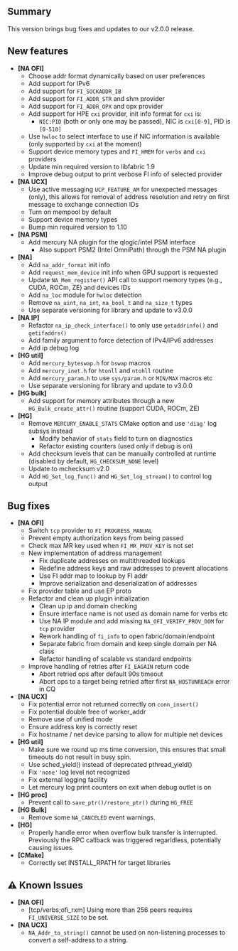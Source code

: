 ## Summary

This version brings bug fixes and updates to our v2.0.0 release.

## New features

- __[NA OFI]__
    - Choose addr format dynamically based on user preferences
    - Add support for IPv6
    - Add support for `FI_SOCKADDR_IB`
    - Add support for `FI_ADDR_STR` and shm provider
    - Add support for `FI_ADDR_OPX` and opx provider
    - Add support for HPE `cxi` provider,
      init info format for `cxi` is:
        - `NIC:PID` (both or only one may be passed), NIC is `cxi[0-9]`, PID is `[0-510]`
    - Use `hwloc` to select interface to use if NIC information is available
      (only supported by `cxi` at the moment)
    - Support device memory types and `FI_HMEM` for `verbs` and `cxi` providers
    - Update min required version to libfabric 1.9
    - Improve debug output to print verbose FI info of selected provider
- __[NA UCX]__
    - Use active messaging `UCP_FEATURE_AM` for unexpected messages (only), this
      allows for removal of address resolution and retry on first message to
      exchange connection IDs
    - Turn on mempool by default
    - Support device memory types
    - Bump min required version to 1.10
- __[NA PSM]__
    - Add mercury NA plugin for the qlogic/intel PSM interface
        - Also support PSM2 (Intel OmniPath) through the PSM NA plugin
- __[NA]__
    - Add `na_addr_format` init info
    - Add `request_mem_device` init info when GPU support is requested
    - Update `NA_Mem_register()` API call to support memory types (e.g., CUDA, ROCm, ZE) and devices IDs
    - Add `na_loc` module for `hwloc` detection
    - Remove `na_uint`, `na_int`, `na_bool_t` and `na_size_t` types
    - Use separate versioning for library and update to v3.0.0
- __[NA IP]__
    - Refactor `na_ip_check_interface()` to only use `getaddrinfo()` and `getifaddrs()`
    - Add family argument to force detection of IPv4/IPv6 addresses
    - Add ip debug log
- __[HG util]__
    - Add `mercury_byteswap.h` for `bswap` macros
    - Add `mercury_inet.h` for `htonll` and `ntohll` routine
    - Add `mercury_param.h` to use `sys/param.h` or `MIN/MAX` macros etc
    - Use separate versioning for library and update to v3.0.0
- __[HG bulk]__
    - Add support for memory attributes through a new `HG_Bulk_create_attr()` routine (support CUDA, ROCm, ZE)
- __[HG]__
    - Remove `MERCURY_ENABLE_STATS` CMake option and use `'diag'` log subsys instead
        - Modify behavior of `stats` field to turn on diagnostics
        - Refactor existing counters (used only if debug is on)
    - Add checksum levels that can be manually controlled at runtime (disabled by default, `HG_CHECKSUM_NONE` level)
    - Update to mchecksum v2.0
    - Add `HG_Set_log_func()` and `HG_Set_log_stream()` to control log output

## Bug fixes

- __[NA OFI]__
    - Switch `tcp` provider to `FI_PROGRESS_MANUAL`
    - Prevent empty authorization keys from being passed
    - Check max MR key used when `FI_MR_PROV_KEY` is not set
    - New implementation of address management
        - Fix duplicate addresses on multithreaded lookups
        - Redefine address keys and raw addresses to prevent allocations
        - Use FI addr map to lookup by FI addr
        - Improve serialization and deserialization of addresses
    - Fix provider table and use EP proto
    - Refactor and clean up plugin initialization 
        - Clean up ip and domain checking
        - Ensure interface name is not used as domain name for verbs etc
        - Use NA IP module and add missing `NA_OFI_VERIFY_PROV_DOM` for `tcp` provider
        - Rework handling of `fi_info` to open fabric/domain/endpoint
        - Separate fabric from domain and keep single domain per NA class
        - Refactor handling of scalable vs standard endpoints
    - Improve handling of retries after `FI_EAGAIN` return code
        - Abort retried ops after default 90s timeout
        - Abort ops to a target being retried after first `NA_HOSTUNREACH` error in CQ
- __[NA UCX]__
    - Fix potential error not returned correctly on `conn_insert()`
    - Fix potential double free of worker_addr
    - Remove use of unified mode
    - Ensure address key is correctly reset
    - Fix hostname / net device parsing to allow for multiple net devices
- __[HG util]__
    - Make sure we round up ms time conversion, this ensures that small timeouts
    do not result in busy spin.
    - Use sched_yield() instead of deprecated pthread_yield()
    - Fix `'none'` log level not recognized
    - Fix external logging facility
    - Let mercury log print counters on exit when debug outlet is on
- __[HG proc]__
    - Prevent call to `save_ptr()/restore_ptr()` during `HG_FREE`
- __[HG Bulk]__
    - Remove some `NA_CANCELED` event warnings.
- __[HG]__
    - Properly handle error when overflow bulk transfer is interrupted. Previously the RPC callback was triggered regarldless, potentially causing issues.
- __[CMake]__
    - Correctly set INSTALL_RPATH for target libraries

## :warning: Known Issues

- __[NA OFI]__
    - [tcp/verbs;ofi_rxm] Using more than 256 peers requires `FI_UNIVERSE_SIZE` to be set.
- __[NA UCX]__
    - `NA_Addr_to_string()` cannot be used on non-listening processes to convert a self-address to a string.
